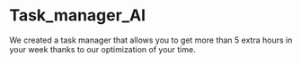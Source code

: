 # Task_manager_AI
We created a task manager that allows you to get more than 5 extra hours in your week thanks to our optimization of your time.

